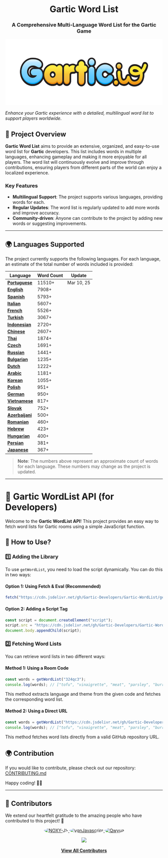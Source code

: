 <h1 align="center">Gartic Word List</h1>
<h3 align="center">A Comprehensive Multi-Language Word List for the Gartic Game</h3>
<p align="center">
  <img height="210" src="./images/logo.png" alt="Project Logo">
</p>

_Enhance your Gartic experience with a detailed, multilingual word list to support players worldwide._

## 📌 **Project Overview**  

**Gartic Word List** aims to provide an extensive, organized, and easy-to-use word list for **Gartic** developers. This list includes words in multiple languages, enhancing gameplay and making it more enjoyable for all players. The word list will continuously evolve and improve through contributions, ensuring players from different parts of the world can enjoy a localized experience.

### Key Features
- **Multilingual Support**: The project supports various languages, providing words for each.
- **Regular Updates**: The word list is regularly updated to add more words and improve accuracy.
- **Community-driven**: Anyone can contribute to the project by adding new words or suggesting improvements.

---

## 🌍 **Languages Supported**

The project currently supports the following languages. For each language, an estimate of the total number of words included is provided:


| Language      | Word Count | Update |
|---------------|------------|-------------------|
| **[Portuguese](https://github.com/Gartic-Developers/Gartic-WordList/tree/main/languages/Portuguese)**| 11510+ | Mar 10, 25 |
| **[English](https://github.com/Gartic-Developers/Gartic-WordList/tree/main/languages/English)**    | 7908+         ||
| **[Spanish](https://github.com/Gartic-Developers/Gartic-WordList/tree/main/languages/Spanish)**   | 5793+          ||
| **[Italian](https://github.com/Gartic-Developers/Gartic-WordList/tree/main/languages/Italian)**   | 5607+          ||
| **[French](https://github.com/Gartic-Developers/Gartic-WordList/tree/main/languages/French)**    | 5526+          ||
| **[Turkish](https://github.com/Gartic-Developers/Gartic-WordList/tree/main/languages/Turkish)**   | 3067+          ||
| **[Indonesian](https://github.com/Gartic-Developers/Gartic-WordList/tree/main/languages/Indonesian)**| 2720+          ||
| **[Chinese](https://github.com/Gartic-Developers/Gartic-WordList/tree/main/languages/Chinese)**   | 2607+          ||
| **[Thai](https://github.com/Gartic-Developers/Gartic-WordList/tree/main/languages/Thai)**      | 1874+          ||
| **[Czech](https://github.com/Gartic-Developers/Gartic-WordList/tree/main/languages/Czech)**     | 1691+          ||
| **[Russian](https://github.com/Gartic-Developers/Gartic-WordList/tree/main/languages/Russian)**   | 1441+          ||
| **[Bulgarian](https://github.com/Gartic-Developers/Gartic-WordList/tree/main/languages/Bulgarian)** | 1235+          ||
| **[Dutch](https://github.com/Gartic-Developers/Gartic-WordList/tree/main/languages/Dutch)**     | 1222+          ||
| **[Arabic](https://github.com/Gartic-Developers/Gartic-WordList/tree/main/languages/Arabic)**    | 1181+          ||
| **[Korean](https://github.com/Gartic-Developers/Gartic-WordList/tree/main/languages/Korean)**    | 1055+          ||
| **[Polish](https://github.com/Gartic-Developers/Gartic-WordList/tree/main/languages/Polish)**    | 951+          ||
| **[German](https://github.com/Gartic-Developers/Gartic-WordList/tree/main/languages/German)**    | 950+          ||
| **[Vietnamese](https://github.com/Gartic-Developers/Gartic-WordList/tree/main/languages/Vietnamese)**| 817+          ||
| **[Slovak](https://github.com/Gartic-Developers/Gartic-WordList/tree/main/languages/Slovak)**    | 752+          ||
| **[Azerbaijani](https://github.com/Gartic-Developers/Gartic-WordList/tree/main/languages/Azerbaijani)**| 500+         ||
| **[Romanian](https://github.com/Gartic-Developers/Gartic-WordList/tree/main/languages/Romanian)**  | 460+          ||
| **[Hebrew](https://github.com/Gartic-Developers/Gartic-WordList/tree/main/languages/Hebrew)**    | 423+          ||
| **[Hungarian](https://github.com/Gartic-Developers/Gartic-WordList/tree/main/languages/Hungarian)** | 400+          ||
| **[Persian](https://github.com/Gartic-Developers/Gartic-WordList/tree/main/languages/Persian)**   | 381+          ||
| **[Japanese](https://github.com/Gartic-Developers/Gartic-WordList/tree/main/languages/Japanese)**  | 367+          ||

> **Note**: The numbers above represent an approximate count of words for each language. These numbers may change as the project is updated.

---

# 📌 Gartic WordList API (for Developers)

Welcome to the **Gartic WordList API**! This project provides an easy way to fetch word lists for Gartic rooms using a simple JavaScript function.

## 🚀 How to Use?

### 1️⃣ Adding the Library
To use `getWordList`, you need to load the script dynamically. You can do this in two ways:

#### Option 1: Using Fetch & Eval (Recommended)
```js
fetch("https://cdn.jsdelivr.net/gh/Gartic-Developers/Gartic-WordList/getWordList.js").then((t=>t.text())).then((js=>eval(js)));
```

#### Option 2: Adding a Script Tag
```js
const script = document.createElement("script");
script.src = "https://cdn.jsdelivr.net/gh/Gartic-Developers/Gartic-WordList/getWordList.js";
document.body.appendChild(script);
```

### 2️⃣ Fetching Word Lists
You can retrieve word lists in two different ways:

#### Method 1: Using a Room Code
```js
const words = getWordList("324qc3");
console.log(words); // ["tofu", "vinaigrette", "meat", "parsley", "burrito", ...] 
```
This method extracts language and theme from the given code and fetches the corresponding word list.

#### Method 2: Using a Direct URL
```js
const words = getWordList("https://cdn.jsdelivr.net/gh/Gartic-Developers/Gartic-WordList/languages/English/foods.json");
console.log(words); // ["tofu", "vinaigrette", "meat", "parsley", "burrito", ...] 
```
This method fetches word lists directly from a valid GitHub repository URL.


## 🌍 Contribution
If you would like to contribute, please check out our repository: [CONTRIBUTING.md](https://github.com/Gartic-Developers/Gartic-WordList/blob/main/.github/CONTRIBUTING.md)

Happy coding! 🎨🚀

---

## 🤝 Contributors  

We extend our heartfelt gratitude to the amazing people who have contributed to this project! 💖  

<p align="center">
  <a href="https://github.com/NOXY-JS">
    <img src="https://github.com/NOXY-JS.png" width="80" height="80" style="border-radius: 50%;" alt="NOXY-JS">
  </a>
  <a href="https://github.com/ygnJavascript">
    <img src="https://github.com/ygnJavascript.png" width="80" height="80" style="border-radius: 50%;" alt="ygnJavascript">
  </a>
  <a href="https://github.com/Qwyua">
    <img src="https://github.com/Qwyua.png" width="80" height="80" style="border-radius: 50%;" alt="Qwyua">
  </a>
</p>

<p align="center">
  <a href="https://github.com/Gartic-Developers/Gartic-WordList/graphs/contributors">
    <img src="https://img.shields.io/github/contributors/Gartic-Developers/Gartic-WordList?color=blue&style=for-the-badge">
  </a>
</p>

<p align="center">
  <a href="https://github.com/Gartic-Developers/Gartic-WordList/graphs/contributors">
    <b>View All Contributors</b>
  </a>
</p>

